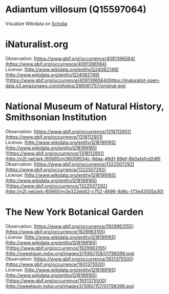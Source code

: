 
Adiantum villosum (Q15597064)
=============================
  
Visualize Wikidata on [Scholia](https://scholia.toolforge.org/taxon/Q15597064)
# iNaturalist.org
  
Observation: [https://www.gbif.org/occurrence/4091396564](https://www.gbif.org/occurrence/4091396564)  
License: [http://www.wikidata.org/entity/Q24082749](http://www.wikidata.org/entity/Q24082749)  
![https://www.gbif.org/occurrence/4091396564](https://inaturalist-open-data.s3.amazonaws.com/photos/266061757/original.jpg)
# National Museum of Natural History, Smithsonian Institution
  
Observation: [https://www.gbif.org/occurrence/1318112901](https://www.gbif.org/occurrence/1318112901)  
License: [http://www.wikidata.org/entity/Q18199165](http://www.wikidata.org/entity/Q18199165)  
![https://www.gbif.org/occurrence/1318112901](http://n2t.net/ark:/65665/m36009534c-9daa-49d1-89ef-8b0afa1cd2d9)  
Observation: [https://www.gbif.org/occurrence/1322507292](https://www.gbif.org/occurrence/1322507292)  
License: [http://www.wikidata.org/entity/Q18199165](http://www.wikidata.org/entity/Q18199165)  
![https://www.gbif.org/occurrence/1322507292](http://n2t.net/ark:/65665/m3e322eb62-c702-4696-8d6c-173e42555a30)
# The New York Botanical Garden
  
Observation: [https://www.gbif.org/occurrence/1929963155](https://www.gbif.org/occurrence/1929963155)  
License: [http://www.wikidata.org/entity/Q18199165](http://www.wikidata.org/entity/Q18199165)  
![https://www.gbif.org/occurrence/1929963155](http://sweetgum.nybg.org/images3/1060/158/01798399.jpg)  
Observation: [https://www.gbif.org/occurrence/1931375500](https://www.gbif.org/occurrence/1931375500)  
License: [http://www.wikidata.org/entity/Q18199165](http://www.wikidata.org/entity/Q18199165)  
![https://www.gbif.org/occurrence/1931375500](http://sweetgum.nybg.org/images3/1060/157/01798398.jpg)
